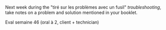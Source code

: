 Next week during the "tiré sur les problèmes avec un fusil" *troubleshooting*, take notes on a problem and solution mentioned in your booklet.

Eval semaine 46 (oral à 2, client + technician)